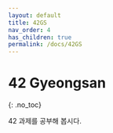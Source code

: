 ```yaml
---
layout: default
title: 42GS
nav_order: 4
has_children: true
permalink: /docs/42GS
---
```


# 42 Gyeongsan
{: .no_toc}

42 과제를 공부해 봅시다.